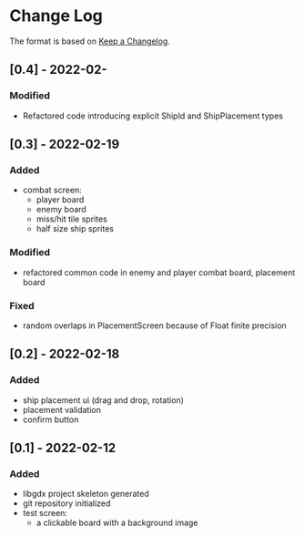 
# Change Log
The format is based on [Keep a Changelog](http://keepachangelog.com/).

## [0.4] - 2022-02-

### Modified
- Refactored code introducing explicit ShipId and ShipPlacement types


## [0.3] - 2022-02-19
### Added
- combat screen:
  - player board
  - enemy board
  - miss/hit tile sprites
  - half size ship sprites

### Modified
- refactored common code in enemy and player combat board, placement board

### Fixed
- random overlaps in PlacementScreen because of Float finite precision


## [0.2] - 2022-02-18
### Added
- ship placement ui (drag and drop, rotation)
- placement validation
- confirm button


## [0.1] - 2022-02-12

### Added
- libgdx project skeleton generated
- git repository initialized
- test screen:
    - a clickable board with a background image
  
